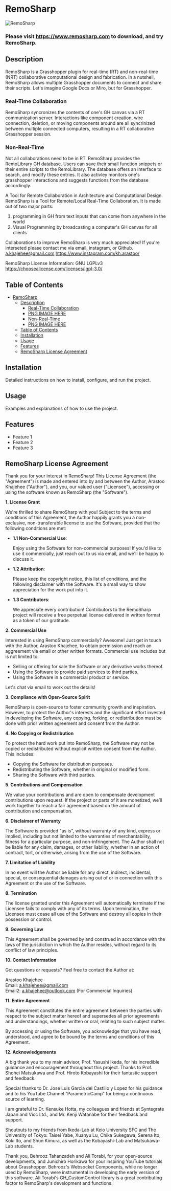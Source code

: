 # RemoSharp

![RemoSharp](/Overal%20Diagram.jpg)

### Please visit https://www.remosharp.com to download, and try RemoSharp.

## Description

RemoSharp is a Grasshopper plugin for real-time (RT) and non-real-time (NRT) collaborative computational design and fabrication.
In a nutshell, RemoSharp allows multiple Grasshopper documents to connect and share their scripts. Let's imagine Google Docs or Miro, but for Grasshopper.

### Real-Time Collaboration
RemoSharp syncronizes the contents of one's GH canvas via a RT communication server. Interactions like component creation, wire connection, deletion, or moving components around are all syncrinized between multiple connected computers, resulting in a RT collaborative Grasshopper session.

### Non-Real-Time 
Not all collaborations need to be in RT. RemoSharp provides the RemoLibrary GH database. Users can save their small function snippets or their entire scripts to the RemoLibrary. The database offers an interface to search, and modify these entries. It also activley monitors one's grasshopper interactions and suggests functions from the database accordingly.

A Tool for Remote Collaboration in Architecture and Computational Design.
RemoSharp is a Tool for Remote/Local Real-Time Collaboration.
It is made out of two major parts:
1. programming in GH from text inputs that can come from anywhere in the world
2. Visual Programming by broadcasting a computer's GH canvas for all clients

Collaborations to improve RemoSharp is very much appreciated!
If you're interseted please contact me via email, instagram, or Github.
a.khajehee@gmail.com
https://www.instagram.com/kh.arastoo/

RemoSharp License Information:
GNU LGPLv3
https://choosealicense.com/licenses/lgpl-3.0/

## Table of Contents
- [RemoSharp](#remosharp)
  - [Description](#description)
    - [Real-Time Collaboration](#real-time-collaboration)
    - [PNG IMAGE HERE](#png-image-here)
    - [Non-Real-Time](#non-real-time)
    - [PNG IMAGE HERE](#png-image-here-1)
  - [Table of Contents](#table-of-contents)
  - [Installation](#installation)
  - [Usage](#usage)
  - [Features](#features)
  - [RemoSharp License Agreement](#remosharp-license-agreement)

## Installation
Detailed instructions on how to install, configure, and run the project.

## Usage
Examples and explanations of how to use the project.

## Features
- Feature 1
- Feature 2
- Feature 3

## RemoSharp License Agreement

Thank you for your interest in RemoSharp! This License Agreement (the "Agreement") is made and entered into by and between the Author, Arastoo Khajehee ("Author"), and you, our valued user ("Licensee"), accessing or using the software known as RemoSharp (the "Software").

**1. License Grant**

We're thrilled to share RemoSharp with you! Subject to the terms and conditions of this Agreement, the Author happily grants you a non-exclusive, non-transferable license to use the Software, provided that the following conditions are met:

- **1.1 Non-Commercial Use**: 
  
  Enjoy using the Software for non-commercial purposes! If you'd like to use it commercially, just reach out to us via email, and we'll be happy to discuss it.

- **1.2 Attribution**: 
  
  Please keep the copyright notice, this list of conditions, and the following disclaimer with the Software. It's a small way to show appreciation for the work put into it.

- **1.3 Contributors**:
  
  We appreciate every contribution! Contributors to the RemoSharp project will receive a free perpetual license delivered in written format as a token of our gratitude.

**2. Commercial Use**

Interested in using RemoSharp commercially? Awesome! Just get in touch with the Author, Arastoo Khajehee, to obtain permission and reach an aggreement via email or other written formats. Commercial use includes but is not limited to:

- Selling or offering for sale the Software or any derivative works thereof.
- Using the Software to provide paid services to third parties.
- Using the Software in a commercial product or service.

Let's chat via email to work out the details!

**3. Compliance with Open-Source Spirit**

RemoSharp is open-source to foster community growth and inspiration. However, to protect the Author's interests and the significant effort invested in developing the Software, any copying, forking, or redistribution must be done with prior written agreement and consent from the Author.

**4. No Copying or Redistribution**

To protect the hard work put into RemoSharp, the Software may not be copied or redistributed without explicit written consent from the Author. This includes:

- Copying the Software for distribution purposes.
- Redistributing the Software, whether in original or modified form.
- Sharing the Software with third parties.

**5. Contributions and Compensation**

We value your contributions and are open to compensate development contributions upon request. If the project or parts of it are monetized, we’ll work together to reach a fair agreement based on the amount of contribution and compensation.

**6. Disclaimer of Warranty**

The Software is provided "as is", without warranty of any kind, express or implied, including but not limited to the warranties of merchantability, fitness for a particular purpose, and non-infringement. The Author shall not be liable for any claim, damages, or other liability, whether in an action of contract, tort, or otherwise, arising from the use of the Software.

**7. Limitation of Liability**

In no event will the Author be liable for any direct, indirect, incidental, special, or consequential damages arising out of or in connection with this Agreement or the use of the Software.

**8. Termination**

The license granted under this Agreement will automatically terminate if the Licensee fails to comply with any of its terms. Upon termination, the Licensee must cease all use of the Software and destroy all copies in their possession or control.

**9. Governing Law**

This Agreement shall be governed by and construed in accordance with the laws of the jurisdiction in which the Author resides, without regard to its conflict of law principles.

**10. Contact Information**

Got questions or requests? Feel free to contact the Author at:

Arastoo Khajehee  
Email: a.khajehee@gmail.com  
Email2: a.khajehee@outlook.com (For Commercial Inquiries)

**11. Entire Agreement**

This Agreement constitutes the entire agreement between the parties with respect to the subject matter hereof and supersedes all prior agreements and understandings, whether written or oral, relating to such subject matter.

By accessing or using the Software, you acknowledge that you have read, understood, and agree to be bound by the terms and conditions of this Agreement.

**12. Acknowledgements**

A big thank you to my main advisor, Prof. Yasushi Ikeda, for his incredible guidance and encouragement throughout this project. Thanks to Prof. Shohei Matsukawa and Prof. Hiroto Kobayashi for their fantastic support and feedback.

Special thanks to Dr. Jose Luis Garcia del Castillo y Lopez for his guidance and to his YouTube Channel “ParametricCamp” for being a continuous source of learning.

I am grateful to Dr. Kensuke Hotta, my colleagues and friends at Syntegrate Japan and Vicc Ltd., and Mr. Kenji Watanabe for their feedback and support.

Shoutouts to my friends from Ikeda-Lab at Keio University SFC and The University of Tokyo: Taisei Yabe, Xuanyu Lu, Chika Sukegawa, Serena Ito, Koki Ito, and Shun Kimura, as well as the Kobayashi-Lab and Matsukawa-Lab students.

Thank you, Behrooz Tahanzadeh and Ali Torabi, for your open-source developments, and Junichiro Horikawa for your inspiring YouTube tutorials about Grasshopper. Behrooz's Websocket Components, while no longer used by RemoSharp, were instrumental in developing the early version of this software. Ali Torabi's GH_CustomControl library is a great contributing factor to RemoSharp's development and functions.
